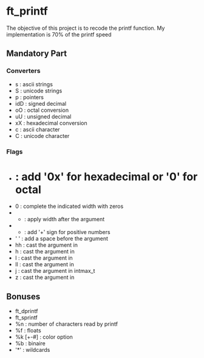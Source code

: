 # ft_printf

The objective of this project is to recode the printf function. My implementation is 70% of the printf speed

## Mandatory Part

### Converters
* s : ascii strings
* S : unicode strings
* p : pointers
* idD : signed decimal
* oO : octal conversion
* uU : unsigned decimal
* xX : hexadecimal conversion
* c : ascii character
* C : unicode character
### Flags
* # : add '0x' for hexadecimal or '0' for octal
* 0 : complete the indicated width with zeros
* - : apply width after the argument 
* + : add '+' sign for positive numbers
* ' ' : add a space before the argument
* hh : cast the argument in 
* h : cast the argument in  
* l : cast the argument in 
* ll : cast the argument in 
* j : cast the argument in intmax_t
* z : cast the argument in 
## Bonuses
* ft_dprintf
* ft_sprintf
* %n : number of characters read by printf
* %f : floats
* %k [+-#] : color option
* %b : binaire
* '*' : wildcards
